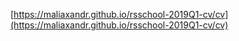 [https://maliaxandr.github.io/rsschool-2019Q1-cv/cv](https://maliaxandr.github.io/rsschool-2019Q1-cv/cv)
